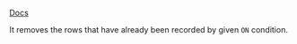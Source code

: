[Docs](https://www.postgresql.org/docs/current/sql-select.html#SQL-DISTINCT)

It removes the rows that have already been recorded by given `ON` condition.
